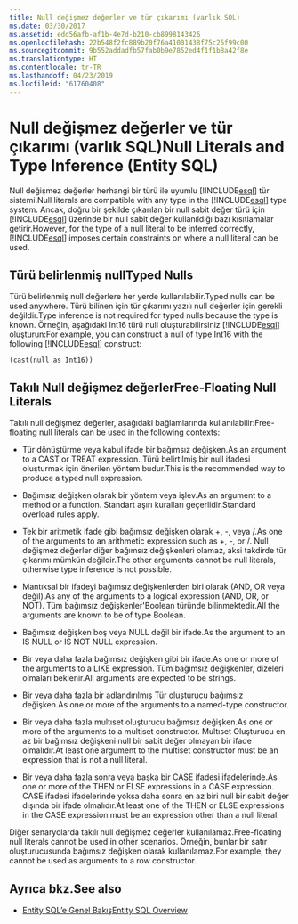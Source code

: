 ```yaml
---
title: Null değişmez değerler ve tür çıkarımı (varlık SQL)
ms.date: 03/30/2017
ms.assetid: edd56afb-af1b-4e7d-b210-cb8998143426
ms.openlocfilehash: 22b548f2fc889b20f76a41001438f75c25f99c00
ms.sourcegitcommit: 9b552addadfb57fab0b9e7852ed4f1f1b8a42f8e
ms.translationtype: HT
ms.contentlocale: tr-TR
ms.lasthandoff: 04/23/2019
ms.locfileid: "61760408"
---
```

# <a name="null-literals-and-type-inference-entity-sql"></a><span data-ttu-id="fc62e-102">Null değişmez değerler ve tür çıkarımı (varlık SQL)</span><span class="sxs-lookup"><span data-stu-id="fc62e-102">Null Literals and Type Inference (Entity SQL)</span></span>
<span data-ttu-id="fc62e-103">Null değişmez değerler herhangi bir türü ile uyumlu [!INCLUDE[esql](../../../../../../includes/esql-md.md)] tür sistemi.</span><span class="sxs-lookup"><span data-stu-id="fc62e-103">Null literals are compatible with any type in the [!INCLUDE[esql](../../../../../../includes/esql-md.md)] type system.</span></span> <span data-ttu-id="fc62e-104">Ancak, doğru bir şekilde çıkarılan bir null sabit değer türü için [!INCLUDE[esql](../../../../../../includes/esql-md.md)] üzerinde bir null sabit değer kullanıldığı bazı kısıtlamalar getirir.</span><span class="sxs-lookup"><span data-stu-id="fc62e-104">However, for the type of a null literal to be inferred correctly, [!INCLUDE[esql](../../../../../../includes/esql-md.md)] imposes certain constraints on where a null literal can be used.</span></span>  
  
## <a name="typed-nulls"></a><span data-ttu-id="fc62e-105">Türü belirlenmiş null</span><span class="sxs-lookup"><span data-stu-id="fc62e-105">Typed Nulls</span></span>  
 <span data-ttu-id="fc62e-106">Türü belirlenmiş null değerlere her yerde kullanılabilir.</span><span class="sxs-lookup"><span data-stu-id="fc62e-106">Typed nulls can be used anywhere.</span></span> <span data-ttu-id="fc62e-107">Türü bilinen için tür çıkarımı yazılı null değerler için gerekli değildir.</span><span class="sxs-lookup"><span data-stu-id="fc62e-107">Type inference is not required for typed nulls because the type is known.</span></span> <span data-ttu-id="fc62e-108">Örneğin, aşağıdaki Int16 türü null oluşturabilirsiniz [!INCLUDE[esql](../../../../../../includes/esql-md.md)] oluşturun:</span><span class="sxs-lookup"><span data-stu-id="fc62e-108">For example, you can construct a null of type Int16 with the following [!INCLUDE[esql](../../../../../../includes/esql-md.md)] construct:</span></span>  
  
 `(cast(null as Int16))`  
  
## <a name="free-floating-null-literals"></a><span data-ttu-id="fc62e-109">Takılı Null değişmez değerler</span><span class="sxs-lookup"><span data-stu-id="fc62e-109">Free-Floating Null Literals</span></span>  
 <span data-ttu-id="fc62e-110">Takılı null değişmez değerler, aşağıdaki bağlamlarında kullanılabilir:</span><span class="sxs-lookup"><span data-stu-id="fc62e-110">Free-floating null literals can be used in the following contexts:</span></span>  
  
- <span data-ttu-id="fc62e-111">Tür dönüştürme veya kabul ifade bir bağımsız değişken.</span><span class="sxs-lookup"><span data-stu-id="fc62e-111">As an argument to a CAST or TREAT expression.</span></span> <span data-ttu-id="fc62e-112">Türü belirtilmiş bir null ifadesi oluşturmak için önerilen yöntem budur.</span><span class="sxs-lookup"><span data-stu-id="fc62e-112">This is the recommended way to produce a typed null expression.</span></span>  
  
- <span data-ttu-id="fc62e-113">Bağımsız değişken olarak bir yöntem veya işlev.</span><span class="sxs-lookup"><span data-stu-id="fc62e-113">As an argument to a method or a function.</span></span> <span data-ttu-id="fc62e-114">Standart aşırı kuralları geçerlidir.</span><span class="sxs-lookup"><span data-stu-id="fc62e-114">Standard overload rules apply.</span></span>  
  
- <span data-ttu-id="fc62e-115">Tek bir aritmetik ifade gibi bağımsız değişken olarak +, -, veya /.</span><span class="sxs-lookup"><span data-stu-id="fc62e-115">As one of the arguments to an arithmetic expression such as +, -, or /.</span></span> <span data-ttu-id="fc62e-116">Null değişmez değerler diğer bağımsız değişkenleri olamaz, aksi takdirde tür çıkarımı mümkün değildir.</span><span class="sxs-lookup"><span data-stu-id="fc62e-116">The other arguments cannot be null literals, otherwise type inference is not possible.</span></span>  
  
- <span data-ttu-id="fc62e-117">Mantıksal bir ifadeyi bağımsız değişkenlerden biri olarak (AND, OR veya değil).</span><span class="sxs-lookup"><span data-stu-id="fc62e-117">As any of the arguments to a logical expression (AND, OR, or NOT).</span></span> <span data-ttu-id="fc62e-118">Tüm bağımsız değişkenler'Boolean türünde bilinmektedir.</span><span class="sxs-lookup"><span data-stu-id="fc62e-118">All the arguments are known to be of type Boolean.</span></span>  
  
- <span data-ttu-id="fc62e-119">Bağımsız değişken boş veya NULL değil bir ifade.</span><span class="sxs-lookup"><span data-stu-id="fc62e-119">As the argument to an IS NULL or IS NOT NULL expression.</span></span>  
  
- <span data-ttu-id="fc62e-120">Bir veya daha fazla bağımsız değişken gibi bir ifade.</span><span class="sxs-lookup"><span data-stu-id="fc62e-120">As one or more of the arguments to a LIKE expression.</span></span> <span data-ttu-id="fc62e-121">Tüm bağımsız değişkenler, dizeleri olmaları beklenir.</span><span class="sxs-lookup"><span data-stu-id="fc62e-121">All arguments are expected to be strings.</span></span>  
  
- <span data-ttu-id="fc62e-122">Bir veya daha fazla bir adlandırılmış Tür oluşturucu bağımsız değişken.</span><span class="sxs-lookup"><span data-stu-id="fc62e-122">As one or more of the arguments to a named-type constructor.</span></span>  
  
- <span data-ttu-id="fc62e-123">Bir veya daha fazla multıset oluşturucu bağımsız değişken.</span><span class="sxs-lookup"><span data-stu-id="fc62e-123">As one or more of the arguments to a multiset constructor.</span></span> <span data-ttu-id="fc62e-124">Multıset Oluşturucu en az bir bağımsız değişkeni null bir sabit değer olmayan bir ifade olmalıdır.</span><span class="sxs-lookup"><span data-stu-id="fc62e-124">At least one argument to the multiset constructor must be an expression that is not a null literal.</span></span>  
  
- <span data-ttu-id="fc62e-125">Bir veya daha fazla sonra veya başka bir CASE ifadesi ifadelerinde.</span><span class="sxs-lookup"><span data-stu-id="fc62e-125">As one or more of the THEN or ELSE expressions in a CASE expression.</span></span> <span data-ttu-id="fc62e-126">CASE ifadesi ifadelerinde yoksa daha sonra en az biri null bir sabit değer dışında bir ifade olmalıdır.</span><span class="sxs-lookup"><span data-stu-id="fc62e-126">At least one of the THEN or ELSE expressions in the CASE expression must be an expression other than a null literal.</span></span>  
  
 <span data-ttu-id="fc62e-127">Diğer senaryolarda takılı null değişmez değerler kullanılamaz.</span><span class="sxs-lookup"><span data-stu-id="fc62e-127">Free-floating null literals cannot be used in other scenarios.</span></span> <span data-ttu-id="fc62e-128">Örneğin, bunlar bir satır oluşturucusunda bağımsız değişken olarak kullanılamaz.</span><span class="sxs-lookup"><span data-stu-id="fc62e-128">For example,  they cannot be used as arguments to a row constructor.</span></span>  
  
## <a name="see-also"></a><span data-ttu-id="fc62e-129">Ayrıca bkz.</span><span class="sxs-lookup"><span data-stu-id="fc62e-129">See also</span></span>

- [<span data-ttu-id="fc62e-130">Entity SQL’e Genel Bakış</span><span class="sxs-lookup"><span data-stu-id="fc62e-130">Entity SQL Overview</span></span>](../../../../../../docs/framework/data/adonet/ef/language-reference/entity-sql-overview.md)
